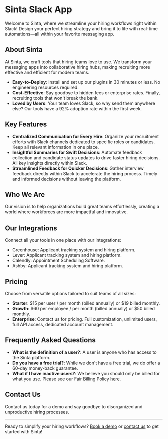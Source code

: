# Sinta Slack App

Welcome to Sinta, where we streamline your hiring workflows right within Slack! Design your perfect hiring strategy and bring it to life with real-time automations—all within your favorite messaging app.

## About Sinta

At Sinta, we craft tools that hiring teams love to use. We transform your messaging apps into collaborative hiring hubs, making recruiting more effective and efficient for modern teams.

- **Easy-to-Deploy**: Install and set up our plugins in 30 minutes or less. No engineering resources required.
- **Cost-Effective**: Say goodbye to hidden fees or enterprise rates. Finally, recruiting tools that won't break the bank.
- **Loved by Users**: Your team loves Slack, so why send them anywhere else? Our tools have a 92% adoption rate within the first week.

## Key Features

- **Centralized Communication for Every Hire**: Organize your recruitment efforts with Slack channels dedicated to specific roles or candidates. Keep all relevant information in one place.
- **Insightful Summaries for Swift Decisions**: Automate feedback collection and candidate status updates to drive faster hiring decisions. All key insights directly within Slack.
- **Streamlined Feedback for Quicker Decisions**: Gather interview feedback directly within Slack to accelerate the hiring process. Timely and informed decisions without leaving the platform.

## Who We Are

Our vision is to help organizations build great teams effortlessly, creating a world where workforces are more impactful and innovative.

## Our Integrations

Connect all your tools in one place with our integrations:

- Greenhouse: Applicant tracking system and hiring platform.
- Lever: Applicant tracking system and hiring platform.
- Calendly: Appointment Scheduling Software.
- Ashby: Applicant tracking system and hiring platform.

## Pricing

Choose from versatile options tailored to suit teams of all sizes:

- **Starter**: $15 per user / per month (billed annually) or $19 billed monthly.
- **Growth**: $60 per employee / per month (billed annually) or $50 billed monthly.
- **Enterprise**: Contact us for pricing. Full customization, unlimited users, full API access, dedicated account management.

## Frequently Asked Questions

- **What is the definition of a user?**: A user is anyone who has access to the Sinta platform.
- **Do you have a free trial?**: While we don't have a free trial, we do offer a 60-day money-back guarantee.
- **What if I have inactive users?**: We believe you should only be billed for what you use. Please see our Fair Billing Policy [here](#).

## Contact Us

Contact us today for a demo and say goodbye to disorganized and unproductive hiring processes.

---

Ready to simplify your hiring workflows? [Book a demo](#) or [contact us](#) to get started with Sinta!
